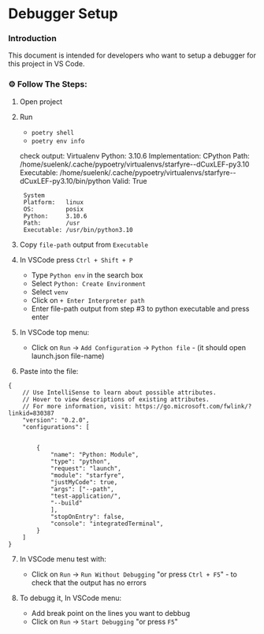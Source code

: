 # Debugger Setup

### Introduction

This document is intended for developers who want to setup a debugger for this project in VS Code.

### ⚙️ Follow The Steps:

1. Open project
2. Run
	- `poetry shell`
	- `poetry env info`

	check output:
		Virtualenv
		Python:         3.10.6
		Implementation: CPython
		Path:           /home/suelenk/.cache/pypoetry/virtualenvs/starfyre--dCuxLEF-py3.10
		Executable:     /home/suelenk/.cache/pypoetry/virtualenvs/starfyre--dCuxLEF-py3.10/bin/python
		Valid:          True

		System
		Platform:   linux
		OS:         posix
		Python:     3.10.6
		Path:       /usr
		Executable: /usr/bin/python3.10

3. Copy `file-path` output from `Executable`
4. In VSCode press `Ctrl + Shift + P`
    - Type `Python env` in the search box 
    - Select `Python: Create Environment`
	- Select `venv`
    - Click on `+ Enter Interpreter path`
    - Enter file-path output from step #3 to python executable and press enter
5. In VSCode top menu:
    - Click on `Run` -> `Add Configuration` -> `Python file` - (it should open launch.json file-name)
6. Paste into the file:
```
{
    // Use IntelliSense to learn about possible attributes.
    // Hover to view descriptions of existing attributes.
    // For more information, visit: https://go.microsoft.com/fwlink/?linkid=830387
    "version": "0.2.0",
    "configurations": [
        
        
        {
            "name": "Python: Module",
            "type": "python",
            "request": "launch",
            "module": "starfyre",
            "justMyCode": true,
            "args": ["--path",
            "test-application/",
            "--build"
            ],
            "stopOnEntry": false,
            "console": "integratedTerminal",
        }
    ]
}
```
7. In VSCode menu test with:
    - Click on `Run` -> `Run Without Debugging` "or press `Ctrl + F5`" - to check that the output has no errors

8. To debugg it, In VSCode menu:
    - Add break point on the lines you want to debbug
    - Click on `Run` -> `Start Debugging` "or press `F5`"